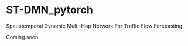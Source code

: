 # ST-DMN_pytorch
Spatiotemporal Dynamic Multi-Hop Network For Traffic Flow Forecasting

Coming soon
